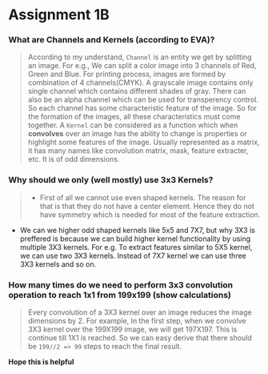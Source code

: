# Assignment 1B

### What are Channels and Kernels (according to EVA)?
> According to my understand, `Channel` is an entity we get by splitting an image. For e.g., We can split a color image into 3 channels of Red, Green and Blue. For printing process, images are formed by combination of 4 channels(CMYK). A grayscale image contains only single channel which contains different shades of gray. There can also be an alpha channel which can be used for transperency control. So each channel has some characteristic feature of the image. So for the formation of the images, all these characteristics must come together. A `Kernel` can be considered as a function which when **convolves** over an image has the ability to change is properties or highlight some features of the image. Usually represented as a matrix, it has many names like convolution matrix, mask, feature extracter, etc. It is of odd dimensions.

### Why should we only (well mostly) use 3x3 Kernels?
> - First of all we cannot use even shaped kernels. The reason for that is that they do not have a center element. Hence they do not have symmetry which is needed for most of the feature extraction.
- We can we higher odd shaped kernels like 5x5 and 7X7, but why 3X3 is preffered is because we can build higher kernel functionality by using multiple 3X3 kernels. For e.g. To extract features similar to 5X5 kernel, we can use two 3X3 kernels. Instead of 7X7 kernel we can use three 3X3 kernels and so on.

### How many times do we need to perform 3x3 convolution operation to reach 1x1 from 199x199 (show calculations)
> Every convolution of a 3X3 kernel over an image reduces the image dimensions by 2. For example, In the first step, when we convolve 3X3 kernel over the 199X199 image, we will get 197X197. This is continue till 1X1 is reached. So we can easy derive that there should be `199//2 => 99` steps to reach the final result.

**Hope this is helpful**
